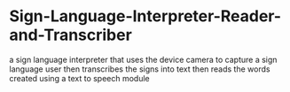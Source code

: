 # Sign-Language-Interpreter-Reader-and-Transcriber
a sign language interpreter that uses the device camera to capture a sign language user then transcribes the signs into text then reads the words created using a text to speech module
